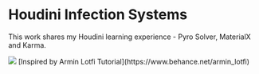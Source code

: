 # Houdini Infection Systems

This work shares my Houdini learning experience - Pyro Solver, MaterialX and Karma.

<img src="../images/Houdini/diffuseLionInfection2.gif">
[Inspired by Armin Lotfi Tutorial](https://www.behance.net/armin_lotfi)
